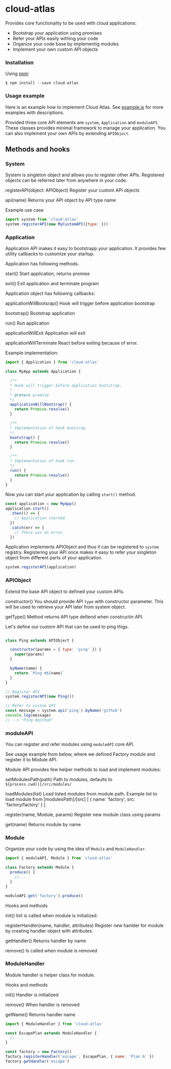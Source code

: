 # cloud-atlas
Provides core functionality to be used with cloud applications:

- Bootstrap your application using promises
- Refer your APIs easily withing your code
- Organize your code base by implementig modules
- Implement your own custom API objects

### Installation

Using [npm](https://www.npmjs.com/):

    $ npm install --save cloud-atlas

### Usage example

Here is an example how to implement Cloud Atlas. See [example.js](https://github.com/tobiasrask/cloud-atlas/blob/master/docs/example.js)
for more examples with descriptions.

Provided three core API elements are `system`, `Application` and `moduleAPI`.
These classes provides minimal framework to manage your application. You can
also implement your own APIs by extending `APIObject`.

## Methods and hooks

### System

System is singleton object and allows you to register other APIs. Registered
objects can be referred later from anywhere in your code.

registerAPI(object: APIObject)
  Register your custom API objects

api(name)
  Returns your API object by API type name

Example use case

```js
import system from 'cloud-atlas'
system.registerAPI(new MyCustomAPI({type: }))
```

### Application

Application API makes it easy to bootstrapp your application. It provides
few utility callbacks to customize your startup.

Application has following methods.

start()
  Start application, returns promise

exit()
  Exit application and terminate program

Application object has following callbacks:

applicationWillBootsrap()
  Hook will trigger before application bootstrap

bootstrap()
  Bootstrap application

run()
  Run application

applicationWillExit
  Application will exit

applicationWillTerminate
  React before exiting because of error.

Example implementation:

```js
import { Application } from 'cloud-atlas'

class MyApp extends Application {

  /**
  * Hook will trigger before application bootstrap.
  *
  * @return promise
  */
  applicationWillBootsrap() {
    return Promise.resolve()
  }

  /**
  * Implementation of hook bootsrap.
  */
  bootstrap() {
    return Promise.resolve()
  }

  /**
  * Implementation of hook run.
  */
  run() {
    return Promise.resolve()
  }
}

```

Now you can start your application by calling `start()` method.

```js
const application = new MyApp()
application.start()
  .then(() => {
    // Application started
  })
  .catch(err => {
    // There was an error.
  })
```

Application implements APIObject and thus it can be registered to `system`
registry. Registering your API once makes it easy to refer your singleton
object from different parts of your application.

```js
system.registerAPI(application)
```

### APIObject

Extend the base API object to defined your custom APIs.

constructor()
  You should provide API `type` with constructor parameter. This will be used
  to retrieve your API later from system object.

getType()
  Method returns API type defiend when constructin API.

Let's define our custom API that can be used to ping thigs.

```js

class Ping extends APIObject {

  constructor(params = { type: 'ping' }) {
    super(params)
  }

  byName(name) {
    return `Ping #${name}`
  }
}

// Register API
system.registerAPI(new Ping())

// Refer to custom API
const message = system.api('ping').byName('github')
console.log(message)
// --> "Ping #github"
```

### moduleAPI

You can register and refer modules using `moduleAPI` core API.

See usage example from below, where we defined Factory module and register it to
Module API.

Module API provides few helper methods to load and implement modules:

setModulesPath(path)
  Path to modules, defaults to `${process.cwd()}/src/modules/`

loadModules(list)
  Load listed modules from module path.
  Example list to load module from [modulesPath]/[src]
  [
    {
      name: 'factory',
      src: 'factory/factory'
    }
  ]

register(name, Module, params)
  Register new module class using params

get(name)
  Returns module by name

### Module

Organize your code by using the idea of `Module` and `ModuleHandler`.

```js
import { moduleAPI, Module } from 'cloud-atlas'

class Factory extends Module {
  produce() {
    //...
  }
}

moduleAPI.get('factory').produce()
```

Hooks and methods

init()
  Init is called when module is initialized.

registerHandler(name, handler, attributes)
  Register new hanlder for module by creating handler object with attributes.

getHandler()
  Returns handler by name

remove()
  Is called when module is removed

### ModuleHandler

Module handler is helper class for module.

Hooks and methods

init()
  Handler is initialized

remove()
  When handler is removed

getName()
  Returns handler name

```js
import { ModuleHandler } from 'cloud-atlas'

const EscapePlan extends ModuleHandler {
  // ...
}

const factory = new Factory()
factory.registerHandler('escape', EscapePlan, { name: 'Plan A' })
factory.getHandler('escape')

```
